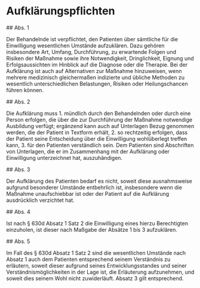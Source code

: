# Aufklärungspflichten



\#\# Abs. 1

 Der Behandelnde ist verpflichtet, den Patienten über sämtliche für die Einwilligung wesentlichen Umstände aufzuklären. Dazu gehören insbesondere Art, Umfang, Durchführung, zu erwartende Folgen und Risiken der Maßnahme sowie ihre Notwendigkeit, Dringlichkeit, Eignung und Erfolgsaussichten im Hinblick auf die Diagnose oder die Therapie. Bei der Aufklärung ist auch auf Alternativen zur Maßnahme hinzuweisen, wenn mehrere medizinisch gleichermaßen indizierte und übliche Methoden zu wesentlich unterschiedlichen Belastungen, Risiken oder Heilungschancen führen können.

\#\# Abs. 2

 Die Aufklärung muss  1\.
 mündlich durch den Behandelnden oder durch eine Person erfolgen, die über die zur Durchführung der Maßnahme notwendige Ausbildung verfügt; ergänzend kann auch auf Unterlagen Bezug genommen werden, die der Patient in Textform erhält,
 2\.
 so rechtzeitig erfolgen, dass der Patient seine Entscheidung über die Einwilligung wohlüberlegt treffen kann,
 3\.
 für den Patienten verständlich sein.
Dem Patienten sind Abschriften von Unterlagen, die er im Zusammenhang mit der Aufklärung oder Einwilligung unterzeichnet hat, auszuhändigen.

\#\# Abs. 3

 Der Aufklärung des Patienten bedarf es nicht, soweit diese ausnahmsweise aufgrund besonderer Umstände entbehrlich ist, insbesondere wenn die Maßnahme unaufschiebbar ist oder der Patient auf die Aufklärung ausdrücklich verzichtet hat.

\#\# Abs. 4

 Ist nach § 630d Absatz 1 Satz 2 die Einwilligung eines hierzu Berechtigten einzuholen, ist dieser nach Maßgabe der Absätze 1 bis 3 aufzuklären.

\#\# Abs. 5

 Im Fall des § 630d Absatz 1 Satz 2 sind die wesentlichen Umstände nach Absatz 1 auch dem Patienten entsprechend seinem Verständnis zu erläutern, soweit dieser aufgrund seines Entwicklungsstandes und seiner Verständnismöglichkeiten in der Lage ist, die Erläuterung aufzunehmen, und soweit dies seinem Wohl nicht zuwiderläuft. Absatz 3 gilt entsprechend. 

